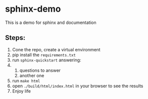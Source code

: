 # sphinx-demo
This is a demo for sphinx and documentation

## Steps:
1. Cone the repo, create a virtual environment
2. pip install the `requirements.txt`
3. run `sphinx-quickstart` answering:
3. 1. questions to answer
   2. another one
4. run `make html`
5. open `./build/html/index.html` in your browser to see the results
6. Enjoy life
